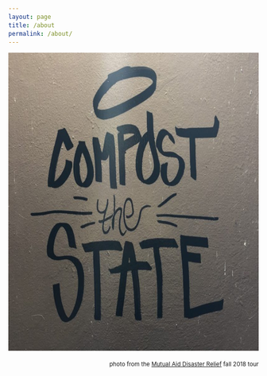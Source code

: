 ```yaml
---
layout: page
title: /about
permalink: /about/
---
```


<script>var clicky_site_ids = clicky_site_ids || []; clicky_site_ids.push(101166186);</script>
<script async src="//static.getclicky.com/js"></script>

<p align="center">
<img src="/assets/images/compost.jpg" height="600" width="600">
</p>
<p align="right"><small>
photo from the <a href="https://mutualaiddisasterrelief.org/">Mutual Aid Disaster Relief</a> fall 2018 tour
</small></p>
